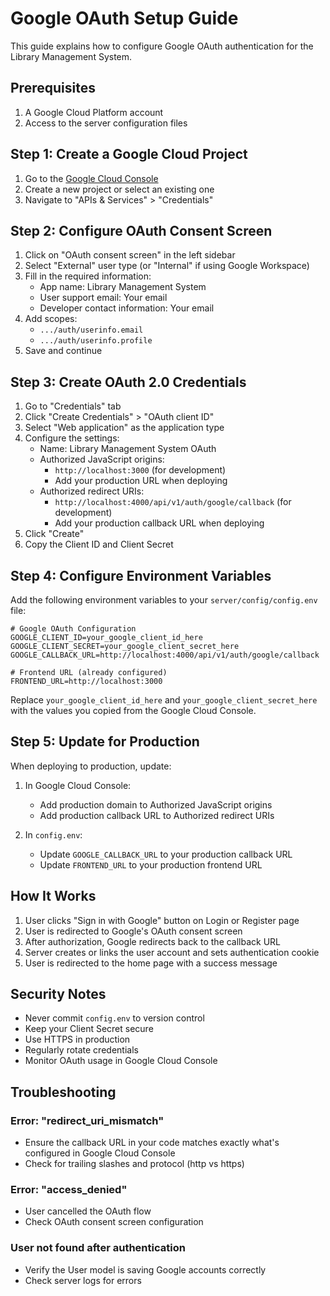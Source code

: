 # Google OAuth Setup Guide

This guide explains how to configure Google OAuth authentication for the Library Management System.

## Prerequisites

1. A Google Cloud Platform account
2. Access to the server configuration files

## Step 1: Create a Google Cloud Project

1. Go to the [Google Cloud Console](https://console.cloud.google.com/)
2. Create a new project or select an existing one
3. Navigate to "APIs & Services" > "Credentials"

## Step 2: Configure OAuth Consent Screen

1. Click on "OAuth consent screen" in the left sidebar
2. Select "External" user type (or "Internal" if using Google Workspace)
3. Fill in the required information:
   - App name: Library Management System
   - User support email: Your email
   - Developer contact information: Your email
4. Add scopes:
   - `.../auth/userinfo.email`
   - `.../auth/userinfo.profile`
5. Save and continue

## Step 3: Create OAuth 2.0 Credentials

1. Go to "Credentials" tab
2. Click "Create Credentials" > "OAuth client ID"
3. Select "Web application" as the application type
4. Configure the settings:
   - Name: Library Management System OAuth
   - Authorized JavaScript origins:
     - `http://localhost:3000` (for development)
     - Add your production URL when deploying
   - Authorized redirect URIs:
     - `http://localhost:4000/api/v1/auth/google/callback` (for development)
     - Add your production callback URL when deploying
5. Click "Create"
6. Copy the Client ID and Client Secret

## Step 4: Configure Environment Variables

Add the following environment variables to your `server/config/config.env` file:

```env
# Google OAuth Configuration
GOOGLE_CLIENT_ID=your_google_client_id_here
GOOGLE_CLIENT_SECRET=your_google_client_secret_here
GOOGLE_CALLBACK_URL=http://localhost:4000/api/v1/auth/google/callback

# Frontend URL (already configured)
FRONTEND_URL=http://localhost:3000
```

Replace `your_google_client_id_here` and `your_google_client_secret_here` with the values you copied from the Google Cloud Console.

## Step 5: Update for Production

When deploying to production, update:

1. In Google Cloud Console:
   - Add production domain to Authorized JavaScript origins
   - Add production callback URL to Authorized redirect URIs

2. In `config.env`:
   - Update `GOOGLE_CALLBACK_URL` to your production callback URL
   - Update `FRONTEND_URL` to your production frontend URL

## How It Works

1. User clicks "Sign in with Google" button on Login or Register page
2. User is redirected to Google's OAuth consent screen
3. After authorization, Google redirects back to the callback URL
4. Server creates or links the user account and sets authentication cookie
5. User is redirected to the home page with a success message

## Security Notes

- Never commit `config.env` to version control
- Keep your Client Secret secure
- Use HTTPS in production
- Regularly rotate credentials
- Monitor OAuth usage in Google Cloud Console

## Troubleshooting

### Error: "redirect_uri_mismatch"
- Ensure the callback URL in your code matches exactly what's configured in Google Cloud Console
- Check for trailing slashes and protocol (http vs https)

### Error: "access_denied"
- User cancelled the OAuth flow
- Check OAuth consent screen configuration

### User not found after authentication
- Verify the User model is saving Google accounts correctly
- Check server logs for errors
